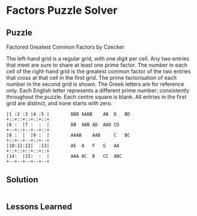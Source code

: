 # Factors Puzzle Solver

## Puzzle

Factored Greatest Common Factors by Czecker

The left-hand grid is a regular grid, with one digit per cell. Any two entries that meet are sure to share at least one prime factor.
The number in each cell of the right-hand grid is the greatest common factor of the two entries that cross at that cell in the first grid. The prime factorisation of each number in the second grid is shown.
The Greek letters are for reference only. Each English letter represents a different prime number; consistently throughout the puzzle.
Each centre square is blank. All entries in the first grid are distinct, and none starts with zero.

```+--+--+--+--+--+
|1 :2 :3 |4 :5 |        BBB	AABB	AB	D	BD
+::+::+::+::+::+        
|6 :  |7 :  :  |        BB	ABB	AD	AAD	CD
+--+::+--+--+::+        
|8 :  |  |9 :  |        AAAB	AAB		C	BC
+::+--+--+::+--+        
|10:11:12|  :13|        AE	A	F	G	AA
+::+::+::+::+::+
|14:  |15:  :  |        AAA	AC	B	CC	ABC
+--+--+--+--+--+

```

## Solution

```
```

## Lessons Learned


